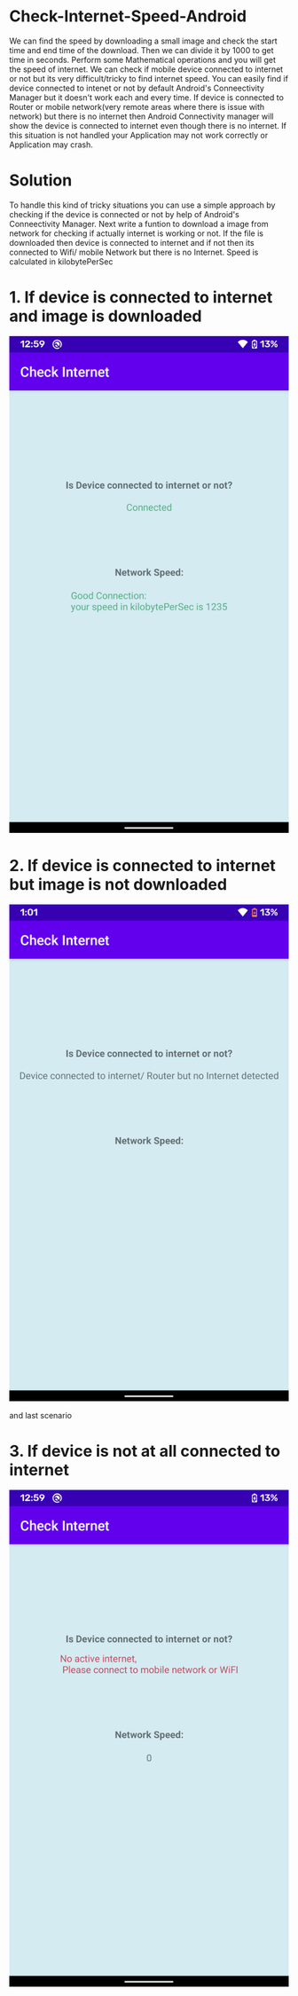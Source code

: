 # Check-Internet-Speed-Android

We can find the speed by downloading a small image and check the start time and end time of the download. Then we can divide it by 1000 to get time in seconds. Perform some Mathematical operations and you will get the speed of internet. We can check if mobile device connected to internet or not but its very difficult/tricky to find internet speed. You can easily find if device connected to intenet or not by default Android's Conneectivity Manager but it doesn't work each and every time. If device is connected to Router or mobile network(very remote areas where there is issue with network) but there is no internet then Android Connectivity manager will show the device is connected to internet even though there is no internet. If this situation is not handled your Application may not work correctly or Application may crash. 

# Solution

To handle this kind of tricky situations you can use a simple approach by checking if the device is connected or not by help of Android's Conneectivity Manager. Next write a funtion to download a image from network for checking if actually internet is working or not. If the file is downloaded then device is connected to internet and if not then its connected to Wifi/ mobile Network but there is no Internet. Speed is calculated in kilobytePerSec



# 1. If device is connected to internet and image is downloaded 

![alt text](/attachments/connected.png)



# 2. If device is connected to internet but image is not downloaded

![alt text](/attachments/connected_but_no_connection.png)


and last scenario


# 3. If device is not at all connected to internet

![alt text](/attachments/not_connected.png)
